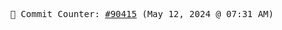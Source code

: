 <p align="center">
    <samp>
        📮 Commit Counter: <a href="https://github.com/Javascript-void0/Javascript-void0/commits/main">#90415</a> (May 12, 2024 @ 07:31 AM)
    </samp>
</p>